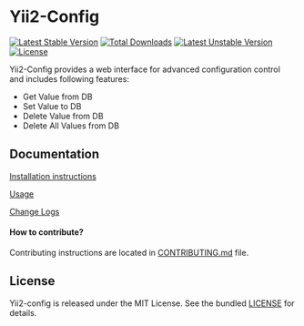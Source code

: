 Yii2-Config
===========

[![Latest Stable Version](https://poser.pugx.org/abhi1693/yii2-config/v/stable.svg)](https://packagist.org/packages/abhi1693/yii2-config) [![Total Downloads](https://poser.pugx.org/abhi1693/yii2-config/downloads.svg)](https://packagist.org/packages/abhi1693/yii2-config) [![Latest Unstable Version](https://poser.pugx.org/abhi1693/yii2-config/v/unstable.svg)](https://packagist.org/packages/abhi1693/yii2-config) [![License](https://poser.pugx.org/abhi1693/yii2-config/license.svg)](https://packagist.org/packages/abhi1693/yii2-config)

Yii2-Config provides a web interface for advanced configuration control and includes following features:

- Get Value from DB
- Set Value to DB
- Delete Value from DB
- Delete All Values from DB

## Documentation

[Installation instructions](docs/installation.md)

[Usage](docs/basic_usage.md)

[Change Logs](CHANGE.md)

#### How to contribute?

Contributing instructions are located in [CONTRIBUTING.md](CONTRIBUTING.md) file.

## License

Yii2-config is released under the MIT License. See the bundled [LICENSE](LICENSE) for details.
